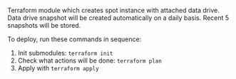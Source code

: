 Terraform module which creates spot instance with attached data drive.
Data drive snapshot will be created automatically on a daily basis.
Recent 5 snapshots will be stored.

To deploy, run these commands in sequence:
1. Init submodules: `terraform init`
2. Check what actions will be done: `terraform plan`
3. Apply with `terraform apply`
